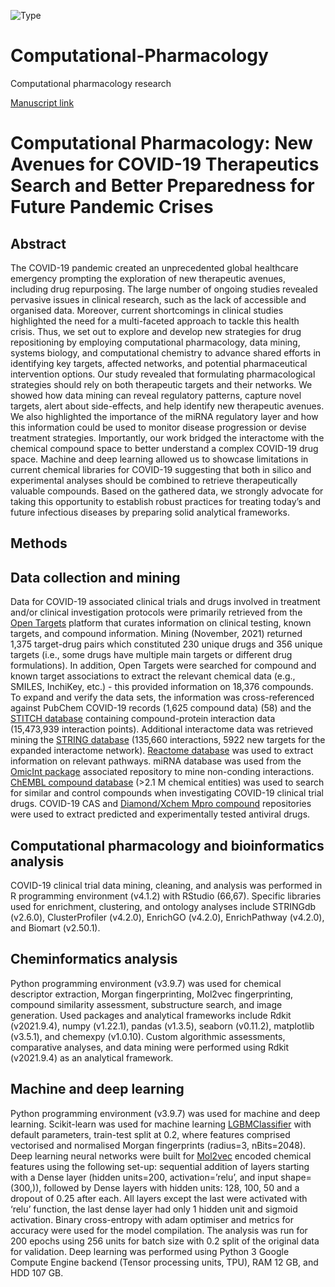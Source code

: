 ![Type](https://img.shields.io/badge/pharma%20-research-brightgreen)


# Computational-Pharmacology
Computational pharmacology research 

[Manuscript link](https://doi.org/10.1016/j.bpc.2022.106891)

# Computational Pharmacology: New Avenues for COVID-19 Therapeutics Search and Better Preparedness for Future Pandemic Crises
               
## Abstract

The COVID-19 pandemic created an unprecedented global healthcare emergency prompting the exploration of new therapeutic avenues, including drug repurposing. The large number of ongoing studies revealed pervasive issues in clinical research, such as the lack of accessible and organised data. Moreover, current shortcomings in clinical studies highlighted the need for a multi-faceted approach to tackle this health crisis. Thus, we set out to explore and develop new strategies for drug repositioning by employing computational pharmacology, data mining, systems biology, and computational chemistry to advance shared efforts in identifying key targets, affected networks, and potential pharmaceutical intervention options. Our study revealed that formulating pharmacological strategies should rely on both therapeutic targets and their networks. We showed how data mining can reveal regulatory patterns, capture novel targets, alert about side-effects, and help identify new therapeutic avenues. We also highlighted the importance of the miRNA regulatory layer and how this information could be used to monitor disease progression or devise treatment strategies. Importantly, our work bridged the interactome with the chemical compound space to better understand a complex COVID-19 drug space. Machine and deep learning allowed us to showcase limitations in current chemical libraries for COVID-19 suggesting that both in silico and experimental analyses should be combined to retrieve therapeutically valuable compounds. Based on the gathered data, we strongly advocate for taking this opportunity to establish robust practices for treating today’s and future infectious diseases by preparing solid analytical frameworks.

## Methods

## Data collection and mining

Data for COVID-19 associated clinical trials and drugs involved in treatment and/or clinical investigation protocols were primarily retrieved from the [Open Targets](https://www.opentargets.org/) platform that curates information on clinical testing, known targets, and compound information. Mining (November, 2021) returned 1,375 target-drug pairs which constituted 230 unique drugs and 356 unique targets (i.e., some drugs have multiple main targets or different drug formulations). In addition, Open Targets were searched for compound and known target associations to extract the relevant chemical data (e.g., SMILES, InchiKey, etc.) - this provided information on 18,376 compounds. To expand and verify the data sets, the information was cross-referenced against PubChem COVID-19 records (1,625 compound data) (58)⁠ and the [STITCH database](http://stitch.embl.de/) containing compound-protein interaction data (15,473,939 interaction points). Additional interactome data was retrieved mining the [STRING database](https://string-db.org/) (135,660 interactions, 5922 new targets for the expanded interactome network)⁠. [Reactome database](https://reactome.org/) was used to extract information on relevant pathways⁠. miRNA database was used from the [OmicInt package](https://cran.r-project.org/web/packages/OmicInt/index.html) associated repository to mine non-conding interactions. [ChEMBL compound database](https://www.ebi.ac.uk/chembl/) (>2.1 M chemical entities) was used to search for similar and control compounds when investigating COVID-19 clinical trial drugs⁠. COVID-19 CAS and [Diamond/Xchem Mpro compound](https://www.diamond.ac.uk/covid-19/for-scientists/Main-protease-structure-and-XChem.html) repositories were used to extract predicted and experimentally tested antiviral drugs. 

## Computational pharmacology and bioinformatics analysis

COVID-19 clinical trial data mining, cleaning, and analysis was performed in R programming environment (v4.1.2) with RStudio (66,67)⁠. Specific libraries used for enrichment, clustering, and ontology analyses include STRINGdb (v2.6.0), ClusterProfiler (v4.2.0), EnrichGO (v4.2.0), EnrichPathway (v4.2.0), and Biomart (v2.50.1)⁠.
  
## Cheminformatics analysis

Python programming environment (v3.9.7) was used for chemical descriptor extraction, Morgan fingerprinting, Mol2vec fingerprinting, compound similarity assessment, substructure search, and image generation. Used packages and analytical frameworks include Rdkit (v2021.9.4),  numpy (v1.22.1), pandas (v1.3.5), seaborn (v0.11.2), matplotlib (v3.5.1), and chemexpy (v1.0.10). Custom algorithmic assessments, comparative analyses, and data mining were performed using Rdkit (v2021.9.4) as an analytical framework⁠.
  
## Machine and deep learning

Python programming environment (v3.9.7) was used for machine and deep learning. Scikit-learn was used for machine learning [LGBMClassifier](https://lightgbm.readthedocs.io/en/latest/pythonapi/lightgbm.LGBMClassifier.html) with default parameters, train-test split at 0.2, where features comprised vectorised and normalised Morgan fingerprints (radius=3, nBits=2048). Deep learning neural networks were built for [Mol2vec](https://pubs.acs.org/doi/10.1021/acs.jcim.7b00616) encoded chemical features using the following set-up: sequential addition of layers starting with a Dense layer (hidden units=200, activation=’relu’, and input shape=(300,)), followed by Dense layers with hidden units: 128, 100, 50 and a dropout of 0.25 after each. All layers except the last were activated with ‘relu’ function, the last dense layer had only 1 hidden unit and sigmoid activation. Binary cross-entropy with adam optimiser and metrics for accuracy were used for the model compilation. The analysis was run for 200 epochs using 256 units for batch size with 0.2 split of the original data for validation. Deep learning was performed using Python 3 Google Compute Engine backend (Tensor processing units, TPU), RAM 12 GB, and HDD 107 GB.
